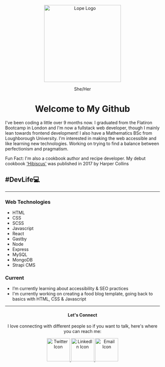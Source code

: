 <link rel="stylesheet" href="https://fonts.googleapis.com/css?family=Allerta+Stencil">
<link href="https://fonts.googleapis.com/css2?family=Montserrat:wght@400;800&display=swap" rel="stylesheet">

<p align="center">
  <a href="https://www.lopeariyo.dev/ ">
    <img alt="Lope Logo" src="https://pbs.twimg.com/profile_images/1248697046883762176/A80erP3V_400x400.png" width="250" />
  </a>
    
</p>
<p align="center"> She/Her</p>

<h1 align="center">Welcome to My Github </h1>

<p>  I've been coding a little over 9 months now. I graduated from the Flatiron Bootcamp in London and I'm now a fullstack web developer, though I mainly lean towards frontend development! I also have a  Mathematics BSc from Loughborough University. I'm interested in making the web accessible and like learning new technologies. Working on trying to find a balance between perfectionism and pragmatism.</p>

<p> Fun Fact: I'm also a cookbook author and recipe developer. My debut cookbook <a href="https://smarturl.it/hibiscus"> 'Hibiscus'</a> was published in 2017 by Harper Collins</p>

<h2 style =fontweight="bold">#DevLife💻</h2>
<hr>
<h3>Web Technologies </h3>
<ul>
 <li> HTML </li>
 <li> CSS </li>
 <li> SCSS</li>
 <li> Javascript</li>
 <li> React</li>
 <li> Gastby</li> 
 <li> Node</li> 
 <li> Express</li>
 <li> MySQL</li>
 <li> MongoDB</li>
 <li> Strapi CMS</li>
</ul>

<h3> Current </h3>
<ul>
  <li> I’m currently learning about accessibility & SEO practices </li>   
  <li>I'm currently working on creating a food blog template, going back to basics with HTML, CSS & Javascript </li>

</ul>
<hr>

<h4 align="center" >Let's Connect </h4>
<p align="center"> I love connecting with different people so if you want to talk, here's where you can reach me: </p>
<div align="center">
    <a href="https://twitter.com/lopeariyodev">
        <img alt="Twitter Icon" src="https://cdn4.iconfinder.com/data/icons/a-s-social-set/256/twitter-512.png" width="75" />
    </a>
    <a href="https://www.linkedin.com/in/lopeariyo/">
        <img alt="LinkedIn Icon" src="https://cdn4.iconfinder.com/data/icons/a-s-social-set/256/linkedin-512.png" width="75" />
    </a>
    <a href="https://www.lopeariyo.dev/contact ">
        <img alt="Email Icon" src="https://cdn4.iconfinder.com/data/icons/a-s-social-set/256/mail-512.png" width="75" />
  </a>
</div>
